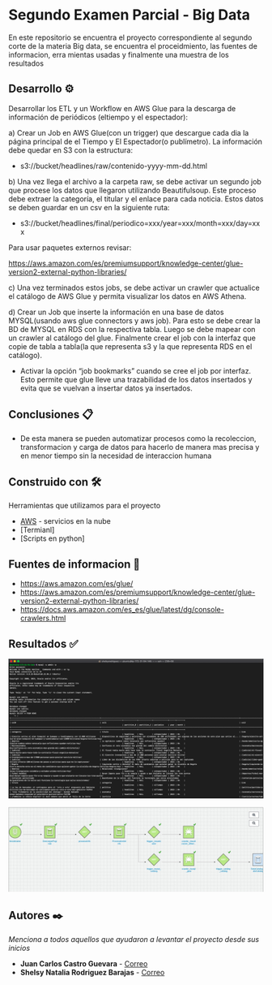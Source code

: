 # Segundo Examen Parcial - Big Data

En este repositorio se encuentra el proyecto correspondiente al segundo corte de la materia Big data, se encuentra el proceidmiento, las fuentes de informacion, erra mientas usadas y finalmente una muestra de los resultados

## Desarrollo ⚙️

Desarrollar los ETL y un Workflow en AWS Glue para la descarga de información de periódicos (eltiempo y el espectador):

a) Crear un Job en AWS Glue(con un trigger) que descargue cada dia la página principal de el Tiempo y El Espectador(o publímetro).
La información debe quedar en S3 con la estructura:

* s3://bucket/headlines/raw/contenido-yyyy-mm-dd.html

b) Una vez llega el archivo a la carpeta raw, se debe activar un segundo job que procese los
datos que llegaron utilizando Beautifulsoup. Este proceso debe extraer la categoría, el
titular y el enlace para cada noticia. Estos datos se deben guardar en un csv en la
siguiente ruta:

* s3://bucket/headlines/final/periodico=xxx/year=xxx/month=xxx/day=xxx

Para usar paquetes externos revisar:

https://aws.amazon.com/es/premiumsupport/knowledge-center/glue-version2-external-python-libraries/

c) Una vez terminados estos jobs, se debe activar un crawler que actualice el catálogo de
AWS Glue y permita visualizar los datos en AWS Athena.

d) Crear un Job que inserte la información en una base de datos MYSQL(usando aws glue connectors y aws job). Para esto se debe crear la BD de MYSQL en RDS con la respectiva tabla. Luego se debe mapear con un crawler al catálogo del glue. Finalmente crear el job con la interfaz que copie de tabla a tabla(la que representa s3 y la que representa RDS en el catálogo).

- Activar la opción “job bookmarks” cuando se cree el job por interfaz. Esto permite que glue lleve una trazabilidad de los datos insertados y evita que se vuelvan a insertar datos ya insertados.

## Conclusiones 📋

* De esta manera se pueden automatizar procesos como la recoleccion, transformacion y carga de datos para hacerlo de manera mas precisa y en menor tiempo sin la necesidad de interaccion humana

## Construido con 🛠️

Herramientas que utilizamos para el proyecto

* [AWS](https://www.awsacademy.com/vforcesite/LMS_Login) - servicios en la nube
* [Termianl]
* [Scripts en python]

## Fuentes de informacion 📖

* https://aws.amazon.com/es/glue/
* https://aws.amazon.com/es/premiumsupport/knowledge-center/glue-version2-external-python-libraries/
* https://docs.aws.amazon.com/es_es/glue/latest/dg/console-crawlers.html

## Resultados ✅

![Terminal](https://github.com/shelsyrod/Parcial2-BD/blob/master/TerminalMySql.png)

![Workflow](https://github.com/shelsyrod/Parcial2-BD/blob/master/workflow.jpeg)

## Autores ✒️

_Menciona a todos aquellos que ayudaron a levantar el proyecto desde sus inicios_

* **Juan Carlos Castro Guevara**  - [Correo](juan.castro03correo.usa.edu.com)
* **Shelsy Natalia Rodriguez Barajas**  - [Correo](shelsy.rodriguez01@correo.usa.edu.co)
